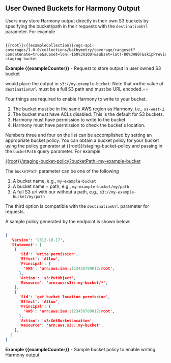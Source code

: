 ## User Owned Buckets for Harmony Output
Users may store Harmony output directly in their own S3 buckets by specifying the bucket/path
in their requests with the `destinationUrl` parameter. For example

```

{{root}}/{{exampleCollection}}/ogc-api-coverages/1.0.0/collections/bathymetry/coverage/rangeset?concatenate=true&subset=lon(-160%3A160)&subset=lat(-80%3A80)&skipPreview=true&maxResults=1&destinationUrl=3%3A%2F%2Fmy-staging-bucket

```
**Example {{exampleCounter}}** - Request to store output in user owned S3 bucket

would place the output in `s3://my-example-bucket`. Note that ==the value of `destinationUrl` must be a full S3 path and
must be URL encoded.==

Four things are required to enable Harmony to write to your bucket.

1. The bucket must be in the same AWS region as Harmony, i.e., `us-west-2`.
2. The bucket must have ACLs disabled. This is the default for S3 buckets.
3. Harmony must have permission to write to the bucket.
4. Harmony must have permission to check the bucket's location.

Numbers three and four on the list can be accomplished by setting an appropriate bucket policy.
You can obtain a bucket policy for your bucket using the policy generator at
{{root}}/staging-bucket-policy and passing in the `bucketPath` query parameter. For example

[{{root}}/staging-bucket-policy?bucketPath=my-example-bucket]({{root}}/staging-bucket-policy?bucketPath=my-example-bucket)


The `bucketPath` parameter can be one of the following
1. A bucket name, e.g., `my-example-bucket`
2. A bucket name + path, e.g., `my-example-bucket/my/path`
3. A full S3 url with our without a path, e.g., `s3://my-example-bucket/my/path`

The third option is compatible with the `destinationUrl` parameter for requests.

A sample policy generated by the endpoint is shown below:


```json

{
  'Version': '2012-10-17',
  'Statement': [
    {
      'Sid': 'write permission',
      'Effect': 'Allow',
      'Principal': {
        'AWS': 'arn:aws:iam::123456789012:root',
      },
      'Action': 's3:PutObject',
      'Resource': 'arn:aws:s3:::my-bucket/*',
    },
    {
      'Sid': 'get bucket location permission',
      'Effect': 'Allow',
      'Principal': {
        'AWS': 'arn:aws:iam::123456789012:root',
      },
      'Action': 's3:GetBucketLocation',
      'Resource': 'arn:aws:s3:::my-bucket',
    },
  ]
}

```
**Example {{exampleCounter}}** - Sample bucket policy to enable writing Harmony output

<br/>
<br/>
